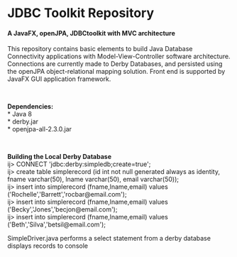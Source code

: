<h1>JDBC Toolkit Repository</h1>
<h4><b>A JavaFX, openJPA, JDBCtoolkit with MVC architecture</b></h4>
<p>This repository contains basic elements to build Java Database Connectivity applications with Model-View-Controller software architecture.  Connections are currently made to Derby Databases, and persisted using the openJPA object-relational mapping solution.  Front end is supported by JavaFX GUI application framework.</p>
<br>
<p><b>Dependencies:</b>
<br>* Java 8
<br>* derby.jar
<br>* openjpa-all-2.3.0.jar</p>
<br>
<p><b>Building the Local Derby Database</b>
<br>ij> CONNECT 'jdbc:derby:simpledb;create=true';
<br>ij> create table simplerecord (id int not null generated always as identity, fname varchar(50), lname varchar(50), email varchar(50));
<br>ij> insert into simplerecord (fname,lname,email) values ('Rochelle','Barrett','rocbar@email.com');
<br>ij> insert into simplerecord (fname,lname,email) values ('Becky','Jones','becjon@email.com');
<br>ij> insert into simplerecord (fname,lname,email) values ('Beth','Silva','betsil@email.com');</p>

</p>SimpleDriver.java performs a select statement from a derby database displays records to console</p>
